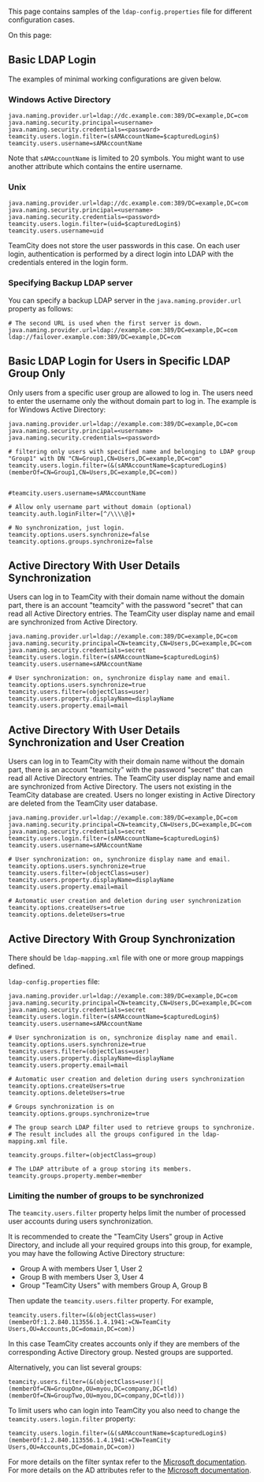 [//]: # (title: Typical LDAP Configurations)
[//]: # (auxiliary-id: Typical LDAP Configurations)
This page contains samples of the `ldap-config.properties` file for different configuration cases.

On this page:

<tag-list of="chapter" mode="tree" depth="4"/>


## Basic LDAP Login

The examples of minimal working configurations are given below.

### Windows Active Directory

```Shell
java.naming.provider.url=ldap://dc.example.com:389/DC=example,DC=com
java.naming.security.principal=<username>
java.naming.security.credentials=<password>
teamcity.users.login.filter=(sAMAccountName=$capturedLogin$)
teamcity.users.username=sAMAccountName

```

Note that `sAMAccountName` is limited to 20 symbols. You might want to use another attribute which contains the entire username.

### Unix

```Shell
java.naming.provider.url=ldap://dc.example.com:389/DC=example,DC=com
java.naming.security.principal=<username>
java.naming.security.credentials=<password>
teamcity.users.login.filter=(uid=$capturedLogin$)
teamcity.users.username=uid

```

TeamCity does not store the user passwords in this case. On each user login, authentication is performed by a direct login into LDAP with the credentials entered in the login form.

### Specifying Backup LDAP server

You can specify a backup LDAP server in the `java.naming.provider.url` property as follows:

```Shell
# The second URL is used when the first server is down.
java.naming.provider.url=ldap://example.com:389/DC=example,DC=com ldap://failover.example.com:389/DC=example,DC=com

```

## Basic LDAP Login for Users in Specific LDAP Group Only

Only users from a specific user group are allowed to log in. The users need to enter the username only the without domain part to log in. The example is for Windows Active Directory:

```Shell
java.naming.provider.url=ldap://example.com:389/DC=example,DC=com
java.naming.security.principal=<username>
java.naming.security.credentials=<password>
 
# filtering only users with specified name and belonging to LDAP group "Group1" with DN "CN=Group1,CN=Users,DC=example,DC=com"
teamcity.users.login.filter=(&(sAMAccountName=$capturedLogin$)(memberOf=CN=Group1,CN=Users,DC=example,DC=com))
 
 
#teamcity.users.username=sAMAccountName
 
# Allow only username part without domain (optional)
teamcity.auth.loginFilter=[^/\\\\@]+
 
# No synchronization, just login.
teamcity.options.users.synchronize=false
teamcity.options.groups.synchronize=false

```

## Active Directory With User Details Synchronization

Users can log in to TeamCity with their domain name without the domain part, there is an account "teamcity" with the password "secret" that can read all Active Directory entries. The TeamCity user display name and email are synchronized from Active Directory.

```Shell
java.naming.provider.url=ldap://example.com:389/DC=example,DC=com
java.naming.security.principal=CN=teamcity,CN=Users,DC=example,DC=com
java.naming.security.credentials=secret
teamcity.users.login.filter=(sAMAccountName=$capturedLogin$)
teamcity.users.username=sAMAccountName
 
# User synchronization: on, synchronize display name and email.
teamcity.options.users.synchronize=true
teamcity.users.filter=(objectClass=user)
teamcity.users.property.displayName=displayName
teamcity.users.property.email=mail

```

## Active Directory With User Details Synchronization and User Creation

Users can log in to TeamCity with their domain name without the domain part, there is an account "teamcity" with the password "secret" that can read all Active Directory entries. The TeamCity user display name and email are synchronized from Active Directory. The users not existing in the TeamCity database are created. Users no longer existing in Active Directory are deleted from the TeamCity user database.

```Shell
java.naming.provider.url=ldap://example.com:389/DC=example,DC=com
java.naming.security.principal=CN=teamcity,CN=Users,DC=example,DC=com
java.naming.security.credentials=secret
teamcity.users.login.filter=(sAMAccountName=$capturedLogin$)
teamcity.users.username=sAMAccountName
 
# User synchronization: on, synchronize display name and email.
teamcity.options.users.synchronize=true
teamcity.users.filter=(objectClass=user)
teamcity.users.property.displayName=displayName
teamcity.users.property.email=mail
 
# Automatic user creation and deletion during user synchronization
teamcity.options.createUsers=true
teamcity.options.deleteUsers=true

```

## Active Directory With Group Synchronization

There should be `ldap-mapping.xml` file with one or more group mappings defined.

`ldap-config.properties` file:

```
java.naming.provider.url=ldap://example.com:389/DC=example,DC=com
java.naming.security.principal=CN=teamcity,CN=Users,DC=example,DC=com
java.naming.security.credentials=secret
teamcity.users.login.filter=(sAMAccountName=$capturedLogin$)
teamcity.users.username=sAMAccountName
 
# User synchronization is on, synchronize display name and email.
teamcity.options.users.synchronize=true
teamcity.users.filter=(objectClass=user)
teamcity.users.property.displayName=displayName
teamcity.users.property.email=mail
 
# Automatic user creation and deletion during users synchronization
teamcity.options.createUsers=true
teamcity.options.deleteUsers=true
 
# Groups synchronization is on
teamcity.options.groups.synchronize=true
 
# The group search LDAP filter used to retrieve groups to synchronize.
# The result includes all the groups configured in the ldap-mapping.xml file.
 
teamcity.groups.filter=(objectClass=group)
 
# The LDAP attribute of a group storing its members.
teamcity.groups.property.member=member

```

### Limiting the number of groups to be synchronized

The `teamcity.users.filter` property helps limit the number of processed user accounts during users synchronization.

It is recommended to create the "TeamCity Users" group in Active Directory, and include all your required groups into this group, for example, you may have the following Active Directory structure:
* Group A with members User 1, User 2
* Group B with members User 3, User 4
* Group "TeamCity Users" with members Group A, Group B

Then update the `teamcity.users.filter` property. For example,

```Shell
teamcity.users.filter=(&(objectClass=user)(memberOf:1.2.840.113556.1.4.1941:=CN=TeamCity Users,OU=Accounts,DC=domain,DC=com))

```

In this case TeamCity creates accounts only if they are members of the corresponding Active Directory group. Nested groups are supported.

Alternatively, you can list several groups:

```Shell
teamcity.users.filter=(&(objectClass=user)(|(memberOf=CN=GroupOne,OU=myou,DC=company,DC=tld)(memberOf=CN=GroupTwo,OU=myou,DC=company,DC=tld)))

```

To limit users who can login into TeamCity you also need to change the `teamcity.users.login.filter` property:

```Shell
teamcity.users.login.filter=(&(sAMAccountName=$capturedLogin$)(memberOf:1.2.840.113556.1.4.1941:=CN=TeamCity Users,OU=Accounts,DC=domain,DC=com))

```

For more details on the filter syntax refer to the [Microsoft documentation](https://msdn.microsoft.com/en-us/library/aa746475%28v=vs.85%29.aspx). For more details on the AD attributes refer to the [Microsoft documentation](https://msdn.microsoft.com/en-us/library/ms677980(v=vs.85).aspx).